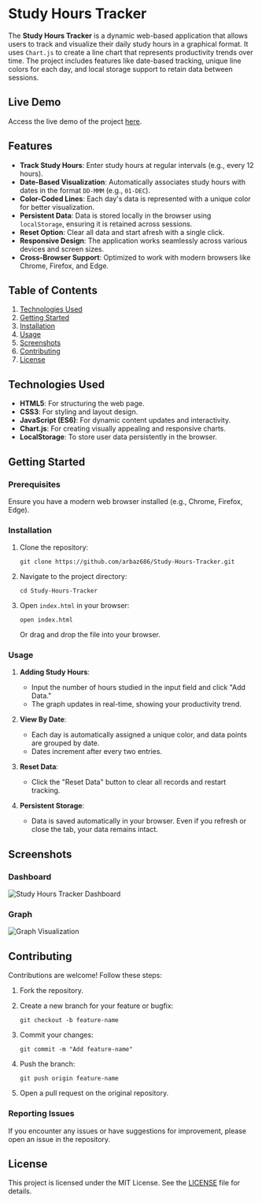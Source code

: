 # Study Hours Tracker

The **Study Hours Tracker** is a dynamic web-based application that allows users to track and visualize their daily study hours in a graphical format. It uses `Chart.js` to create a line chart that represents productivity trends over time. The project includes features like date-based tracking, unique line colors for each day, and local storage support to retain data between sessions.

## Live Demo

Access the live demo of the project [here](https://arbaz686.github.io/Study-Hours-Tracker).

## Features

- **Track Study Hours**: Enter study hours at regular intervals (e.g., every 12 hours).
- **Date-Based Visualization**: Automatically associates study hours with dates in the format `DD-MMM` (e.g., `01-DEC`).
- **Color-Coded Lines**: Each day's data is represented with a unique color for better visualization.
- **Persistent Data**: Data is stored locally in the browser using `localStorage`, ensuring it is retained across sessions.
- **Reset Option**: Clear all data and start afresh with a single click.
- **Responsive Design**: The application works seamlessly across various devices and screen sizes.
- **Cross-Browser Support**: Optimized to work with modern browsers like Chrome, Firefox, and Edge.


## Table of Contents

1. [Technologies Used](#technologies-used)
2. [Getting Started](#getting-started)
3. [Installation](#installation)
4. [Usage](#usage)
5. [Screenshots](#screenshots)
6. [Contributing](#contributing)
7. [License](#license)

## Technologies Used

- **HTML5**: For structuring the web page.
- **CSS3**: For styling and layout design.
- **JavaScript (ES6)**: For dynamic content updates and interactivity.
- **Chart.js**: For creating visually appealing and responsive charts.
- **LocalStorage**: To store user data persistently in the browser.

## Getting Started

### Prerequisites

Ensure you have a modern web browser installed (e.g., Chrome, Firefox, Edge).

### Installation

1. Clone the repository:

   ``` 
   git clone https://github.com/arbaz686/Study-Hours-Tracker.git
   ```
2. Navigate to the project directory:

   ```
   cd Study-Hours-Tracker
   ```
3. Open `index.html` in your browser:

   ```
   open index.html
   ```
   Or drag and drop the file into your browser.

### Usage

1. **Adding Study Hours**:
   - Input the number of hours studied in the input field and click "Add Data."
   - The graph updates in real-time, showing your productivity trend.

2. **View By Date**:
   - Each day is automatically assigned a unique color, and data points are grouped by date.
   - Dates increment after every two entries.

3. **Reset Data**:
   - Click the "Reset Data" button to clear all records and restart tracking.

4. **Persistent Storage**:
   - Data is saved automatically in your browser. Even if you refresh or close the tab, your data remains intact.

## Screenshots

### Dashboard
![Study Hours Tracker Dashboard](https://github.com/user-attachments/assets/ec9eeede-5335-4c43-b607-3b355fdca41c)


### Graph
![Graph Visualization](https://github.com/user-attachments/assets/c6780ab6-1f94-42cc-bdc7-7d6710878d66)


## Contributing

Contributions are welcome! Follow these steps:

1. Fork the repository.
2. Create a new branch for your feature or bugfix:

   ```
   git checkout -b feature-name
   ```
3. Commit your changes:

   ```
   git commit -m "Add feature-name"
   ```
4. Push the branch:

   ```
   git push origin feature-name
   ```
5. Open a pull request on the original repository.

### Reporting Issues

If you encounter any issues or have suggestions for improvement, please open an issue in the repository.

## License

This project is licensed under the MIT License. See the [LICENSE](LICENSE) file for details.

